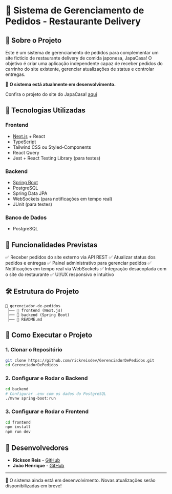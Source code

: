 # 🍣 Sistema de Gerenciamento de Pedidos - Restaurante Delivery

## 📌 Sobre o Projeto
Este é um sistema de gerenciamento de pedidos para complementar um site fictício de restaurante delivery de comida japonesa, JapaCasa!
O objetivo é criar uma aplicação independente capaz de receber pedidos do carrinho do site existente, gerenciar atualizações de status e controlar entregas.

🚧 **O sistema está atualmente em desenvolvimento.**

Confira o projeto do site do JapaCasa! [aqui](https://github.com/rickreisdev/JapaCasa)

## 🚀 Tecnologias Utilizadas
### **Frontend**
- [Next.js](https://nextjs.org/) + React
- TypeScript
- Tailwind CSS ou Styled-Components
- React Query
- Jest + React Testing Library (para testes)

### **Backend**
- [Spring Boot](https://spring.io/projects/spring-boot)
- PostgreSQL
- Spring Data JPA
- WebSockets (para notificações em tempo real)
- JUnit (para testes)

### **Banco de Dados**
- PostgreSQL

## 🔗 Funcionalidades Previstas
✅ Receber pedidos do site externo via API REST
✅ Atualizar status dos pedidos e entregas
✅ Painel administrativo para gerenciar pedidos
✅ Notificações em tempo real via WebSockets
✅ Integração desacoplada com o site do restaurante
✅ UI/UX responsivo e intuitivo

## 🛠️ Estrutura do Projeto
```
📂 gerenciador-de-pedidos
 ├── 📂 frontend (Next.js)
 ├── 📂 backend (Spring Boot)
 ├── 📜 README.md
```

## 🎯 Como Executar o Projeto
### **1. Clonar o Repositório**
```bash
git clone https://github.com/rickreisdev/GerenciadorDePedidos.git
cd GerenciadorDePedidos
```

### **2. Configurar e Rodar o Backend**
```bash
cd backend
# Configurar .env com os dados do PostgreSQL
./mvnw spring-boot:run
```

### **3. Configurar e Rodar o Frontend**
```bash
cd frontend
npm install
npm run dev
```

## 👥 Desenvolvedores
- **Rickson Reis** - [GitHub](https://github.com/rickreisdev)
- **João Henrique** - [GitHub](https://github.com/Ja1zinh0)

---
📌 O sistema ainda está em desenvolvimento. Novas atualizações serão disponibilizadas em breve!
